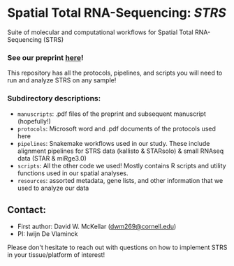 # **Spatial Total RNA-Sequencing:** ***STRS***
Suite of molecular and computational workflows for Spatial Total RNA-Sequencing (STRS)

### See our preprint [here]()!

This repository has all the protocols, pipelines, and scripts you will need to run and analyze STRS on any sample!

### Subdirectory descriptions:
- `manuscripts`: .pdf files of the preprint and subsequent manuscript (hopefully!)
- `protocols`: Microsoft word and .pdf documents of the protocols used here
- `pipelines`: Snakemake workflows used in our study. These include alignment pipelines for STRS data (kallisto & STARsolo) & small RNAseq data (STAR & miRge3.0)
- `scripts`: All the other code we used! Mostly contains R scripts and utility functions used in our spatial analyses.
- `resources`: assorted metadata, gene lists, and other information that we used to analyze our data

## Contact:
- First author: David W. McKellar (dwm269@cornell.edu)
- PI: Iwijn De Vlaminck

Please don't hesitate to reach out with questions on how to implement STRS in your tissue/platform of interest!

